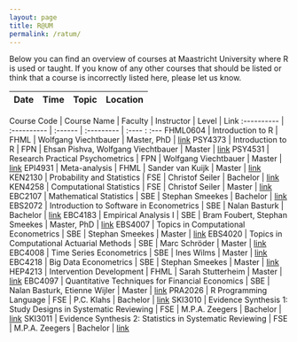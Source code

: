```yaml
---
layout: page
title: R@UM
permalink: /ratum/
---
```


Below you can find an overview of courses at Maastricht University where R is used or taught. If you know of any other courses that should be listed or think that a course is incorrectly listed here, please let us know.

Date | Time | Topic | Location
:--- | :--- | :---- | :-------

Course Code | Course Name | Faculty | Instructor | Level | Link
:---------- | :---------- | :------ | :--------- | :---- : :---
FHML0604 | Introduction to R                                           | FHML | Wolfgang Viechtbauer               | Master, PhD | [link](https://www.maastrichtuniversity.nl/education/course/introduction-r)
PSY4373  | Introduction to R                                           | FPN  | Ehsan Pishva, Wolfgang Viechtbauer | Master      | [link](https://www.maastrichtuniversity.nl/meta/416322/introduction-r)
PSY4531  | Research Practical Psychometrics                            | FPN  | Wolfgang Viechtbauer               | Master      | [link](https://www.maastrichtuniversity.nl/meta/437493/research-practical-psychometrics)
EPI4931  | Meta-analysis                                               | FHML | Sander van Kuijk                   | Master      | [link](https://www.maastrichtuniversity.nl/meta/437087/meta-analysis)
KEN2130  | Probability and Statistics                                  | FSE  | Christof Seiler                    | Bachelor    | [link](https://www.maastrichtuniversity.nl/meta/434027/probability-and-statistics)
KEN4258  | Computational Statistics                                    | FSE  | Christof Seiler                    | Master      | [link](https://www.maastrichtuniversity.nl/meta/413907/computational-statistics)
EBC2107  | Mathematical Statistics                                     | SBE  | Stephan Smeekes                    | Bachelor    | [link](https://code.unimaas.nl/Code/Display?SearchString=EBC2107)
EBS2072  | Introduction to Software in Econometrics                    | SBE  | Nalan Basturk                      | Bachelor    | [link](https://code.unimaas.nl/Code/Display?SearchString=EBS2072)
EBC4183  | Empirical Analysis I                                        | SBE  | Bram Foubert, Stephan Smeekes      | Master, PhD | [link](https://code.unimaas.nl/Code/Display?SearchString=EBC4183)
EBS4007  | Topics in Computational Econometrics                        | SBE  | Stephan Smeekes                    | Master      | [link](https://code.unimaas.nl/Code/Display?SearchString=EBS4007)
EBS4020  | Topics in Computational Actuarial Methods                   | SBE  | Marc Schröder                      | Master      | [link](https://code.unimaas.nl/Code/Display?SearchString=EBS4020)
EBC4008  | Time Series Econometrics                                    | SBE  | Ines Wilms                         | Master      | [link](https://code.unimaas.nl/Code/Display?intCalendarID=29&intBAMA=2&SearchString=EBC4008)
EBC4218  | Big Data Econometrics                                       | SBE  | Stephan Smeekes                    | Master      | [link](https://code.unimaas.nl/Code/Display?intCalendarID=29&intBAMA=2&SearchString=EBC4218)
HEP4213  | Intervention Development                                    | FHML | Sarah Stutterheim                  | Master      | [link](https://www.maastrichtuniversity.nl/meta/435629/intervention-development)
EBC4097  | Quantitative Techniques for Financial Economics             | SBE  | Nalan Basturk, Etienne Wijler      | Master      | [link](https://www.maastrichtuniversity.nl/meta/413785/quantitative-techniques-financial-economics)
PRA2026  | R Programming Language                                      | FSE  | P.C. Klahs                         | Bachelor    | [link](https://curriculum.maastrichtuniversity.nl/meta/477612/r-programming-language)
SKI3010  | Evidence Synthesis 1: Study Designs in Systematic Reviewing | FSE  | M.P.A. Zeegers                     | Bachelor    | [link](https://curriculum.maastrichtuniversity.nl/meta/463535/evidence-synthesis-1-study-designs-systematic-reviewing)
SKI3011  | Evidence Synthesis 2: Statistics in Systematic Reviewing    | FSE  | M.P.A. Zeegers                     | Bachelor    | [link](https://curriculum.maastrichtuniversity.nl/meta/465887/evidence-synthesis-2-statistics-systematic-reviewing)
